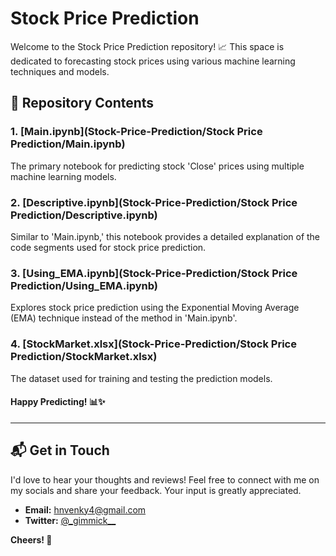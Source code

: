 # Stock Price Prediction

Welcome to the Stock Price Prediction repository! 📈 This space is dedicated to forecasting stock prices using various machine learning techniques and models.

## 📂 Repository Contents

### 1. [Main.ipynb](Stock-Price-Prediction/Stock Price Prediction/Main.ipynb)

The primary notebook for predicting stock 'Close' prices using multiple machine learning models.

### 2. [Descriptive.ipynb](Stock-Price-Prediction/Stock Price Prediction/Descriptive.ipynb)

Similar to 'Main.ipynb,' this notebook provides a detailed explanation of the code segments used for stock price prediction.

### 3. [Using_EMA.ipynb](Stock-Price-Prediction/Stock Price Prediction/Using_EMA.ipynb)

Explores stock price prediction using the Exponential Moving Average (EMA) technique instead of the method in 'Main.ipynb'.

### 4. [StockMarket.xlsx](Stock-Price-Prediction/Stock Price Prediction/StockMarket.xlsx)
The dataset used for training and testing the prediction models.

#### Happy Predicting! 📊✨

---

## 📬 Get in Touch

I'd love to hear your thoughts and reviews! Feel free to connect with me on my socials and share your feedback. Your input is greatly appreciated.

- **Email:** hnvenky4@gmail.com
- **Twitter:** [@\_gimmick\_\_](https://twitter.com/_gimmick__)

**Cheers! 🌟**
